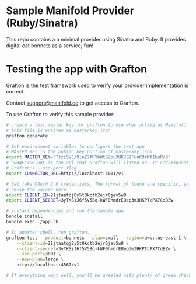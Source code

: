 # Sample Manifold Provider (Ruby/Sinatra)

This repo contains a a minimal provider using Sinatra and Ruby.
It provides digital cat bonnets as a service; fun!

# Testing the app with Grafton

Grafton is the test framework used to verify your provider implementation is
correct.

Contact [support@manifold.co](mailto:support@manifold.co) to get access to
Grafton.


To use Grafton to verify this sample provider:

```bash
# create a test master key for grafton to use when acting as Manifold
# this file is written as masterkey.json
grafton generate

# Set environment variables to configure the test app
# MASTER_KEY is the public_key portion of masterkey.json
export MASTER_KEY="TtziSVE/9lnZ7fRYhWtGZpuXUKJ82FunK9rM0IkuP/0"
# CONNECTOR_URL is the url that Grafton will listen on. It corresponds to
# Grafton's --sso-port flag.
export CONNECTOR_URL=http://localhost:3001/v1

# Set fake OAuth 2.0 credentials. The format of these are specific, so you can
# reuse the values here.
export CLIENT_ID=21jtaatqj8y5t0kctb2ejr6jev5w8
export CLIENT_SECRET=3yTKSiJ6f5V5Bq-kWF0hmdrEUep3m3HKPTcPX7CdBZw

# install dependencies and run the sample app
bundle install
bundle exec ./app.rb

# In another shell, run grafton.
grafton test --product=bonnets --plan=small --region=aws::us-east-1 \
    --client-id=21jtaatqj8y5t0kctb2ejr6jev5w8 \
    --client-secret=3yTKSiJ6f5V5Bq-kWF0hmdrEUep3m3HKPTcPX7CdBZw \
    --sso-port=3001 \
    --new-plan=large \
    http://localhost:4567/v1

# If everything went well, you'll be greeted with plenty of green check marks!
```
